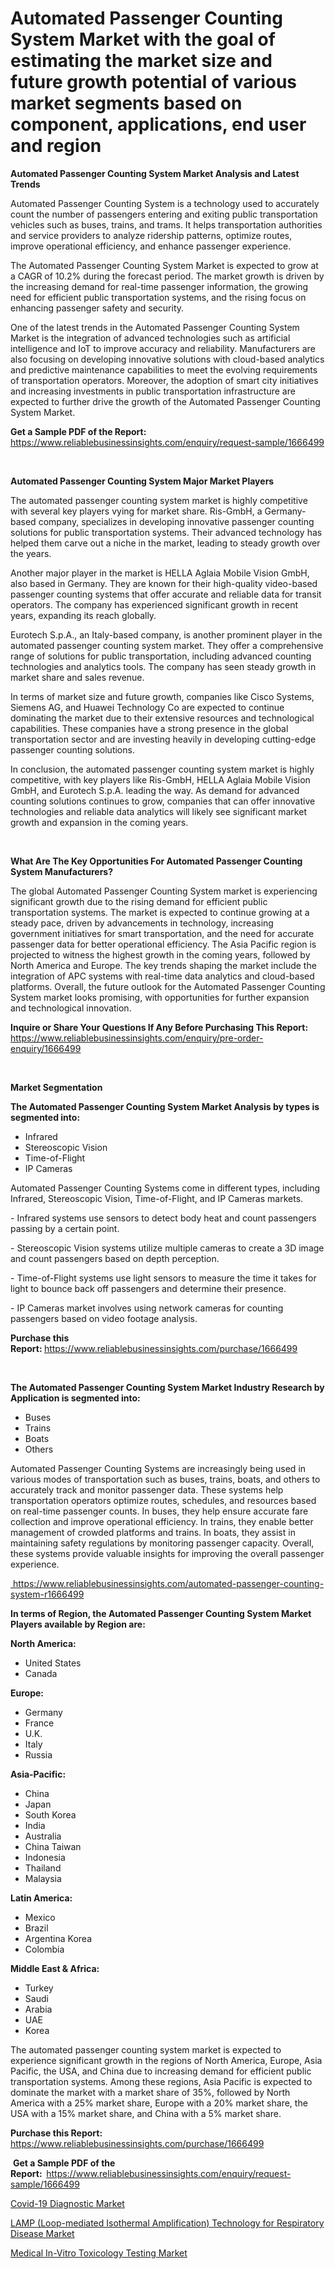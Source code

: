 <p><h1>Automated Passenger Counting System Market with the goal of estimating the market size and future growth potential of various market segments based on component, applications, end user and region</h1></p><p><strong>Automated Passenger Counting System Market Analysis and Latest Trends</strong></p>
<p><p>Automated Passenger Counting System is a technology used to accurately count the number of passengers entering and exiting public transportation vehicles such as buses, trains, and trams. It helps transportation authorities and service providers to analyze ridership patterns, optimize routes, improve operational efficiency, and enhance passenger experience.</p><p>The Automated Passenger Counting System Market is expected to grow at a CAGR of 10.2% during the forecast period. The market growth is driven by the increasing demand for real-time passenger information, the growing need for efficient public transportation systems, and the rising focus on enhancing passenger safety and security. </p><p>One of the latest trends in the Automated Passenger Counting System Market is the integration of advanced technologies such as artificial intelligence and IoT to improve accuracy and reliability. Manufacturers are also focusing on developing innovative solutions with cloud-based analytics and predictive maintenance capabilities to meet the evolving requirements of transportation operators. Moreover, the adoption of smart city initiatives and increasing investments in public transportation infrastructure are expected to further drive the growth of the Automated Passenger Counting System Market.</p></p>
<p><strong>Get a Sample PDF of the Report:&nbsp;</strong> <a href="https://www.reliablebusinessinsights.com/enquiry/request-sample/1666499">https://www.reliablebusinessinsights.com/enquiry/request-sample/1666499</a></p>
<p>&nbsp;</p>
<p><strong>Automated Passenger Counting System Major Market Players</strong></p>
<p><p>The automated passenger counting system market is highly competitive with several key players vying for market share. Ris-GmbH, a Germany-based company, specializes in developing innovative passenger counting solutions for public transportation systems. Their advanced technology has helped them carve out a niche in the market, leading to steady growth over the years.</p><p>Another major player in the market is HELLA Aglaia Mobile Vision GmbH, also based in Germany. They are known for their high-quality video-based passenger counting systems that offer accurate and reliable data for transit operators. The company has experienced significant growth in recent years, expanding its reach globally.</p><p>Eurotech S.p.A., an Italy-based company, is another prominent player in the automated passenger counting system market. They offer a comprehensive range of solutions for public transportation, including advanced counting technologies and analytics tools. The company has seen steady growth in market share and sales revenue.</p><p>In terms of market size and future growth, companies like Cisco Systems, Siemens AG, and Huawei Technology Co are expected to continue dominating the market due to their extensive resources and technological capabilities. These companies have a strong presence in the global transportation sector and are investing heavily in developing cutting-edge passenger counting solutions.</p><p>In conclusion, the automated passenger counting system market is highly competitive, with key players like Ris-GmbH, HELLA Aglaia Mobile Vision GmbH, and Eurotech S.p.A. leading the way. As demand for advanced counting solutions continues to grow, companies that can offer innovative technologies and reliable data analytics will likely see significant market growth and expansion in the coming years.</p></p>
<p>&nbsp;</p>
<p><strong>What Are The Key Opportunities For Automated Passenger Counting System Manufacturers?</strong></p>
<p><p>The global Automated Passenger Counting System market is experiencing significant growth due to the rising demand for efficient public transportation systems. The market is expected to continue growing at a steady pace, driven by advancements in technology, increasing government initiatives for smart transportation, and the need for accurate passenger data for better operational efficiency. The Asia Pacific region is projected to witness the highest growth in the coming years, followed by North America and Europe. The key trends shaping the market include the integration of APC systems with real-time data analytics and cloud-based platforms. Overall, the future outlook for the Automated Passenger Counting System market looks promising, with opportunities for further expansion and technological innovation.</p></p>
<p><strong>Inquire or Share Your Questions If Any Before Purchasing This Report:</strong> <a href="https://www.reliablebusinessinsights.com/enquiry/pre-order-enquiry/1666499">https://www.reliablebusinessinsights.com/enquiry/pre-order-enquiry/1666499</a></p>
<p>&nbsp;</p>
<p><strong>Market Segmentation</strong></p>
<p><strong>The Automated Passenger Counting System Market Analysis by types is segmented into:</strong></p>
<p><ul><li>Infrared</li><li>Stereoscopic Vision</li><li>Time-of-Flight</li><li>IP Cameras</li></ul></p>
<p><p>Automated Passenger Counting Systems come in different types, including Infrared, Stereoscopic Vision, Time-of-Flight, and IP Cameras markets. </p><p>- Infrared systems use sensors to detect body heat and count passengers passing by a certain point.</p><p>- Stereoscopic Vision systems utilize multiple cameras to create a 3D image and count passengers based on depth perception.</p><p>- Time-of-Flight systems use light sensors to measure the time it takes for light to bounce back off passengers and determine their presence.</p><p>- IP Cameras market involves using network cameras for counting passengers based on video footage analysis.</p></p>
<p><strong>Purchase this Report:&nbsp;</strong><a href="https://www.reliablebusinessinsights.com/purchase/1666499">https://www.reliablebusinessinsights.com/purchase/1666499</a></p>
<p>&nbsp;</p>
<p><strong>The Automated Passenger Counting System Market Industry Research by Application is segmented into:</strong></p>
<p><ul><li>Buses</li><li>Trains</li><li>Boats</li><li>Others</li></ul></p>
<p><p>Automated Passenger Counting Systems are increasingly being used in various modes of transportation such as buses, trains, boats, and others to accurately track and monitor passenger data. These systems help transportation operators optimize routes, schedules, and resources based on real-time passenger counts. In buses, they help ensure accurate fare collection and improve operational efficiency. In trains, they enable better management of crowded platforms and trains. In boats, they assist in maintaining safety regulations by monitoring passenger capacity. Overall, these systems provide valuable insights for improving the overall passenger experience.</p></p>
<p><a href="https://www.reliablebusinessinsights.com/automated-passenger-counting-system-r1666499">&nbsp;https://www.reliablebusinessinsights.com/automated-passenger-counting-system-r1666499</a></p>
<p><strong>In terms of Region, the Automated Passenger Counting System Market Players available by Region are:</strong></p>
<p>
    <p> <strong> North America: </strong>
        <ul>
            <li>United States</li>
            <li>Canada</li>
        </ul>
        </p> 
    <p> <strong> Europe: </strong>
        <ul>
            <li>Germany</li>
            <li>France</li>
            <li>U.K.</li>
            <li>Italy</li>
            <li>Russia</li>
        </ul>
        </p> 
    <p> <strong> Asia-Pacific: </strong>
        <ul>
            <li>China</li>
            <li>Japan</li>
            <li>South Korea</li>
            <li>India</li>
            <li>Australia</li>
            <li>China Taiwan</li>
            <li>Indonesia</li>
            <li>Thailand</li>
            <li>Malaysia</li>
        </ul>
        </p> 
    <p> <strong> Latin America: </strong>
        <ul>
            <li>Mexico</li>
            <li>Brazil</li>
            <li>Argentina Korea</li>
            <li>Colombia</li>
        </ul>
        </p> 
    <p> <strong> Middle East & Africa: </strong>
        <ul>
            <li>Turkey</li>
            <li>Saudi</li>
            <li>Arabia</li>
            <li>UAE</li>
            <li>Korea</li>
        </ul>
    </p>
    </p>
<p><p>The automated passenger counting system market is expected to experience significant growth in the regions of North America, Europe, Asia Pacific, the USA, and China due to increasing demand for efficient public transportation systems. Among these regions, Asia Pacific is expected to dominate the market with a market share of 35%, followed by North America with a 25% market share, Europe with a 20% market share, the USA with a 15% market share, and China with a 5% market share.</p></p>
<p><strong>Purchase this Report: </strong><a href="https://www.reliablebusinessinsights.com/purchase/1666499">https://www.reliablebusinessinsights.com/purchase/1666499</a></p>
<p>&nbsp;<strong>Get a Sample PDF of the Report:&nbsp;&nbsp;</strong><a href="https://www.reliablebusinessinsights.com/enquiry/request-sample/1666499">https://www.reliablebusinessinsights.com/enquiry/request-sample/1666499</a></p>
<p><strong></strong></p>
<p><p><a href="https://github.com/khayangel/Market-Research-Report-List-4/blob/main/covid-19-diagnostic-market.md">Covid-19 Diagnostic Market</a></p><p><a href="https://github.com/brentleyjimmiealvaradoz4l1rea/Market-Research-Report-List-3/blob/main/lamp-loop-mediated-isothermal-amplification-technology-for-respiratory-disease-market.md">LAMP (Loop-mediated Isothermal Amplification) Technology for Respiratory Disease Market</a></p><p><a href="https://github.com/YashRP12/Market-Research-Report-List-5/blob/main/medical-in-vitro-toxicology-testing-market.md">Medical In-Vitro Toxicology Testing Market</a></p></p>